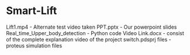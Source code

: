 # Smart-Lift
Lift1.mp4 - Alternate test video taken
PPT.pptx - Our powerpoint slides
Real_time_Upper_body_detection - Python code
Video Link.docx - consist of the complete explanation video of the project 
switch.pdsprj files - proteus simulation files

